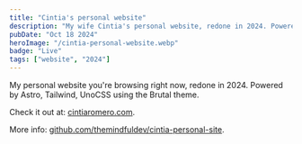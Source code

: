 ```yaml
---
title: "Cintia's personal website"
description: "My wife Cintia's personal website, redone in 2024. Powered by Astro, Tailwind, DaisyUI using the Brutal theme."
pubDate: "Oct 18 2024"
heroImage: "/cintia-personal-website.webp"
badge: "Live"
tags: ["website", "2024"]
---
```


My personal website you're browsing right now, redone in 2024. Powered by Astro, Tailwind, UnoCSS using the Brutal theme.

Check it out at: [cintiaromero.com](https://cintiaromero.com/).

More info: [github.com/themindfuldev/cintia-personal-site](https://github.com/themindfuldev/cintia-personal-site).